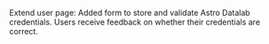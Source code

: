Extend user page: Added form to store and validate Astro Datalab credentials. Users receive feedback on whether their credentials are correct.